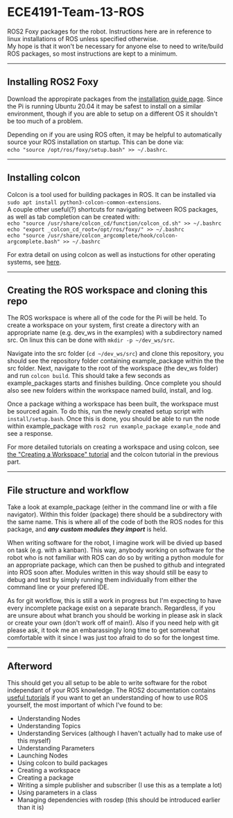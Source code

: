 # ECE4191-Team-13-ROS
ROS2 Foxy packages for the robot. Instructions here are in reference to linux installations of ROS unless specified otherwise.\
My hope is that it won't be necessary for anyone else to need to write/build ROS packages, so most instructions are kept to a minimum.  

---

## Installing ROS2 Foxy
Download the appropirate packages from the [installation guide page](https://docs.ros.org/en/foxy/Installation.html). Since the Pi is running Ubuntu 20.04 it may be safest to install on a similar environment, though if you are able to setup on a different OS it shouldn't be too much of a problem.

Depending on if you are using ROS often, it may be helpful to automatically source your ROS installation on startup. This can be done via:  
`echo "source /opt/ros/foxy/setup.bash" >> ~/.bashrc`.

---

## Installing colcon
Colcon is a tool used for building packages in ROS. It can be installed via `sudo apt install python3-colcon-common-extensions`.\
A couple other useful(?) shortcuts for navigating between ROS packages, as well as tab completion can be created with:\
`echo "source /usr/share/colcon_cd/function/colcon_cd.sh" >> ~/.bashrc` \
`echo "export _colcon_cd_root=/opt/ros/foxy/" >> ~/.bashrc` \
`echo "source /usr/share/colcon_argcomplete/hook/colcon-argcomplete.bash" >> ~/.bashrc`

For extra detail on using colcon as well as instuctions for other operating systems, see [here](https://docs.ros.org/en/foxy/Tutorials/Beginner-Client-Libraries/Colcon-Tutorial.html).

---

## Creating the ROS workspace and cloning this repo
The ROS workspace is where all of the code for the Pi will be held. To create a workspace on your system, first create a directory with an appropriate name (e.g. dev_ws in the examples) with a subdirectory named src. On linux this can be done with `mkdir -p ~/dev_ws/src`.

Navigate into the src folder (`cd ~/dev_ws/src`) and clone this repository, you should see the repository folder containing example_package within the the src folder. Next, navigate to the root of the workspace (the dev_ws folder) and run `colcon build`. This should take a few seconds as example_packages starts and finishes building. Once complete you should also see new folders within the workspace named build, install, and log.

Once a package withing a workspace has been built, the workspace must be sourced again. To do this, run the newly created setup script with `install/setup.bash`. Once this is done, you should be able to run the node within example_package with `ros2 run example_package example_node` and see a response.

For more detailed tutorials on creating a workspace and using colcon, see [the "Creating a Workspace" tutorial](https://docs.ros.org/en/foxy/Tutorials/Beginner-Client-Libraries/Creating-A-Workspace/Creating-A-Workspace.html) and the colcon tutorial in the previous part.

---

## File structure and workflow
Take a look at example_package (either in the command line or with a file navigator). Within this folder (package) there should be a subdirectory with the same name. This is where all of the code of both the ROS nodes for this package, and ***any custom modules they import*** is held.

When writing software for the robot, I imagine work will be divied up based on task (e.g. with a kanban). This way, anybody working on software for the robot who is not familiar with ROS can do so by writing a python module for an appropriate package, which can then be pushed to github and integrated into ROS soon after. Modules written in this way should still be easy to debug and test by simply running them individually from either the command line or your prefered IDE.

As for git workflow, this is still a work in progress but I'm expecting to have every incomplete package exist on a separate branch. Regardless, if you are unsure about what branch you should be working in please ask in slack or create your own (don't work off of main!). Also if you need help with git please ask, it took me an embarassingly long time to get somewhat comfortable with it since I was just too afraid to do so for the longest time.

---

## Afterword
This should get you all setup to be able to write software for the robot independant of your ROS knowledge. The ROS2 documentation contains [useful tutorials](https://docs.ros.org/en/foxy/Tutorials.html) if you want to get an understanding of how to use ROS yourself, the most important of which I've found to be:
- Understanding Nodes
- Understanding Topics
- Understanding Services (although I haven't actually had to make use of this myself)
- Understanding Parameters
- Launching Nodes
- Using colcon to build packages
- Creating a workspace
- Creating a package
- Writing a simple publisher and subscriber (I use this as a template a lot)
- Using parameters in a class
- Managing dependencies with rosdep (this should be introduced earlier than it is)
